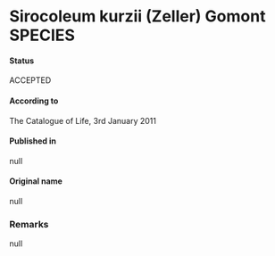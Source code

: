 # Sirocoleum kurzii (Zeller) Gomont SPECIES

#### Status
ACCEPTED

#### According to
The Catalogue of Life, 3rd January 2011

#### Published in
null

#### Original name
null

### Remarks
null